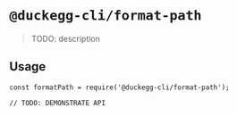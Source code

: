 # `@duckegg-cli/format-path`

> TODO: description

## Usage

```
const formatPath = require('@duckegg-cli/format-path');

// TODO: DEMONSTRATE API
```
